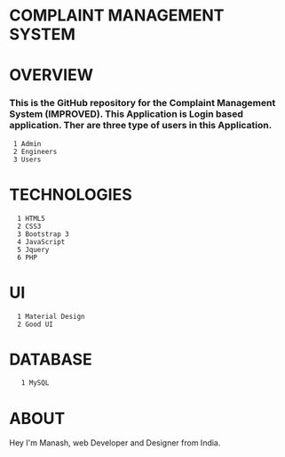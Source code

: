 
# COMPLAINT MANAGEMENT SYSTEM

# OVERVIEW 


  <h3>This is the GitHub repository for the Complaint Management System (IMPROVED). This Application is Login based application. Ther are three type of users in this Application.</h3>

     1 Admin
     2 Engineers
     3 Users


#    TECHNOLOGIES
    
      1 HTML5
      2 CSS3
      3 Bootstrap 3
      4 JavaScript
      5 Jquery
      6 PHP

#    UI

      1 Material Design
      2 Good UI


#    DATABASE 
   
       1 MySQL

#    ABOUT
 
   Hey I'm Manash, web Developer and Designer from India.
 
     
